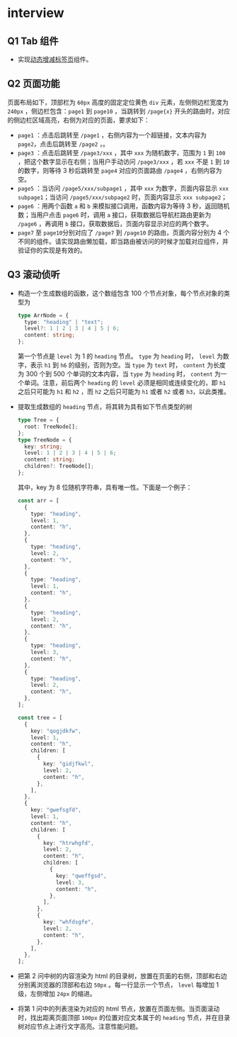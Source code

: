 # interview

## Q1 Tab 组件

- 实现[动态增减标签页](https://element-plus.org/zh-CN/component/tabs.html#%E5%8A%A8%E6%80%81%E5%A2%9E%E5%87%8F%E6%A0%87%E7%AD%BE%E9%A1%B5)组件。

## Q2 页面功能

页面布局如下，顶部栏为 `60px` 高度的固定定位黄色 `div` 元素，左侧侧边栏宽度为 `240px` ，侧边栏包含：`page1` 到 `page10` ，当跳转到 `/page{x}` 开头的路由时，对应的侧边栏区域高亮，右侧为对应的页面，要求如下：

- `page1` ：点击后跳转至 `/page1` ，右侧内容为一个超链接，文本内容为 `page2`，点击后跳转至 `/page2` ，。
- `page3` ：点击后跳转至 `/page3/xxx` ，其中 `xxx` 为随机数字，范围为 `1` 到 `100` ，把这个数字显示在右侧；当用户手动访问 `/page3/xxx` ，若 `xxx` 不是 `1` 到 `10` 的数字，则等待 3 秒后跳转至 `page4` 对应的页面路由 `/page4` ，右侧内容为空。
- `page5` ：当访问 `/page5/xxx/subpage1` ，其中 `xxx` 为数字，页面内容显示 `xxx subpage1`；当访问 `/page5/xxx/subpage2` 时，页面内容显示 `xxx subpage2`；
- `page6` ：用两个函数 `a` 和 `b` 来模拟接口调用，函数内容为等待 3 秒，返回随机数；当用户点击 `page6` 时，调用 `a` 接口，获取数据后导航栏路由更新为 `/page6` ，再调用 `b` 接口，获取数据后，页面内容显示对应的两个数字。
- `page7` 至 `page10`分别对应了 `/page7` 到 `/page10` 的路由，页面内容分别为 4 个不同的组件。请实现路由懒加载，即当路由被访问的时候才加载对应组件，并验证你的实现是有效的。

## Q3 滚动侦听

- 构造一个生成数组的函数，这个数组包含 100 个节点对象，每个节点对象的类型为
  ```typescript
  type ArrNode = {
    type: "heading" | "text";
    level?: 1 | 2 | 3 | 4 | 5 | 6;
    content: string;
  };
  ```
  第一个节点是 `level` 为 1 的 `heading` 节点。 `type` 为 `heading` 时， `level` 为数字，表示 `h1` 到 `h6` 的级别，否则为空。当 `type` 为 `text` 时， `content` 为长度为 300 个到 500 个单词的文本内容，当 `type` 为 `heading` 时， `content` 为一个单词。注意，前后两个 `heading` 的 `level` 必须是相同或连续变化的，即 `h1` 之后只可能为 `h1` 和 `h2` ，而 `h2` 之后只可能为 `h1` 或者 `h2` 或者 `h3`，以此类推。
- 提取生成数组的 `heading` 节点，将其转为具有如下节点类型的树

  ```typescript
  type Tree = {
    root: TreeNode[];
  };
  type TreeNode = {
    key: string;
    level: 1 | 2 | 3 | 4 | 5 | 6;
    content: string;
    children?: TreeNode[];
  };
  ```

  其中，key 为 8 位随机字符串，具有唯一性。下面是一个例子：

  ```typescript
  const arr = [
    {
      type: "heading",
      level: 1,
      content: "h",
    },
    {
      type: "heading",
      level: 2,
      content: "h",
    },
    {
      type: "heading",
      level: 1,
      content: "h",
    },
    {
      type: "heading",
      level: 2,
      content: "h",
    },
    {
      type: "heading",
      level: 3,
      content: "h",
    },
    {
      type: "heading",
      level: 2,
      content: "h",
    },
  ];

  const tree = [
    {
      key: "qogjdkfw",
      level: 1,
      content: "h",
      children: [
        {
          key: "gidjfkwl",
          level: 2,
          content: "h",
        },
      ],
    },
    {
      key: "gwefsgfd",
      level: 1,
      content: "h",
      children: [
        {
          key: "htrwhgfd",
          level: 2,
          content: "h",
          children: [
            {
              key: "qweffgsd",
              level: 3,
              content: "h",
            },
          ],
        },
        {
          key: "whfdsgfe",
          level: 2,
          content: "h",
        },
      ],
    },
  ];
  ```

- 把第 2 问中树的内容渲染为 html 的目录树，放置在页面的右侧，顶部和右边分别离浏览器的顶部和右边 `50px` 。每一行显示一个节点， `level` 每增加 1 级，左侧增加 `24px` 的缩进。
- 将第 1 问中的列表渲染为对应的 html 节点，放置在页面左侧。当页面滚动时，找出距离页面顶部 `100px` 的位置对应文本属于的 `heading` 节点，并在目录树对应节点上进行文字高亮。注意性能问题。
